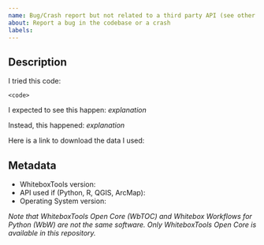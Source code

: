 ```yaml
---
name: Bug/Crash report but not related to a third party API (see other options below)
about: Report a bug in the codebase or a crash
labels:
---
```

<!--
Thank you for filing a bug report! 🐛 Please provide a short summary of the bug,
along with any information you feel relevant to replicating the bug. Always try to
provide the data you used in your example as otherwise it can be difficult to
reporduce the bug.
-->

## Description
I tried this code:

```
<code>
```

I expected to see this happen: *explanation*

Instead, this happened: *explanation*

Here is a link to download the data I used:

## Metadata
- WhiteboxTools version:
- API used if (Python, R, QGIS, ArcMap):
- Operating System version:

*Note that WhiteboxTools Open Core (WbTOC) and Whitebox Workflows for Python (WbW) are not the same software. Only WhiteboxTools Open Core is available in this repository.*